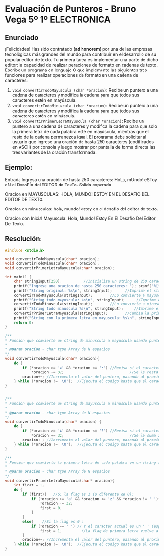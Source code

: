 # **Evaluación de Punteros** - Bruno Vega 5º 1º ELECTRONICA
## Enunciado
¡Felicidades! Has sido contratado **(ad honorem)** por una de las empresas tecnològicas más grandes del mundo para contribuir en el desarrollo de su popular editor de texto. Tu primera tarea es implementar una parte de dicho editor: la capacidad de realizar  peraciones de formato en cadenas de texto.
Escribe un programa en lenguaje C que implemente las siguientes tres funciones para realizar operaciones de formato en una cadena de caracteres:
1. ``void convertirTodoMayuscula (char *oracion)``: Recibe un puntero a una cadena de caracteres
y modifica la cadena para que todos sus caracteres estén en mayúscula.
2. ``void convertirTodoMinuscula (char *oracion)``: Recibe un puntero a una cadena de caracteres
y modifica la cadena para que todos sus caracteres estén en minúscula.
3. ``void convertirPrimerLetraMayuscula (char *oracion)``: Recibe un puntero a una cadena
de caracteres y modifica la cadena para que solo la primera letra de cada palabra esté en mayúscula, mientras que el resto de la cadena permanezca igual.
El programa debe solicitar al usuario que ingrese una oración de hasta 250 caracteres (codificados en ASCII) por consola y luego mostrar por pantalla de forma directa las tres variantes de la oración transformada.
## Ejemplo:
Entrada
Ingresa una oración de hasta 250 caracteres: HoLa, mUndo! eSToy eN el DesaFÍo del EDITOR de TexTo.
Salida esperada

Oracion en MAYUSCULAS: HOLA, MUNDO! ESTOY EN EL DESAFIO DEL EDITOR DE TEXTO.

Oracion en minusculas: hola, mundo! estoy en el desafio del editor de texto.

Oracion con Inicial Mayuscula: Hola, Mundo! Estoy En El Desafio Del Editor De Texto.
## Resolución:
```c
#include <stdio.h>

void convertirTodoMayuscula(char* oracion);
void convertirTodoMinuscula(char* oracion);
void convertirPrimerLetraMayuscula(char* oracion);

int main() {
    char stringInput[250];          //Inicializa un string de 250 caracteres.
    printf("Ingrese una oracion de hasta 250 caracteres: "); scanf("%[^\n]s", stringInput);     //Pide al usuario que lo ingrese.
    printf("String original: %s\n", stringInput);      //Imprime el string original
    convertirTodoMayuscula(stringInput);        //Lo convierte a mayusculas
    printf("String todo mayuscula: %s\n", stringInput);     //Imprime el string modificado
    convertirTodoMinuscula(stringInput);        //Lo convierte a minusculas
    printf("String todo minuscula %s\n", stringInput);     //Imprime el string modificado
    convertirPrimerLetraMayuscula(stringInput);        //Cambia la primera letra de cada palabra por su mayuscula
    printf("String con la primera letra en mayuscula: %s\n", stringInput);     //Imprime el string modificado
    return 0;
}

/**
* Funcion que convierte un string de minuscula a mayuscula usando punteros
* 
* @param oracion - char type Array de N espacios
*/
void convertirTodoMayuscula(char* oracion){
    do {
        if (*oracion >= 'a' && *oracion <= 'z') //Revisa si el caracter al que se apunta es una letra minuscula:
            *oracion -= 32;                              //Se le resta 32, que en el codigo ASCII esel equivalente a esa misma letra en mayuscula.     
        oracion++; //Incrementa el valor del puntero, pasando al proximo lugar del string.
    } while (*oracion != '\0');  //Ejecuta el codigo hasta que el caracter '\0' (null) sea encontrado.
}


/**
* Funcion que convierte un string de mayuscula a minuscula usando punteros
* 
* @param oracion - char type Array de N espacios
*/
void convertirTodoMinuscula(char* oracion) {
    do {
        if (*oracion >= 'A' && *oracion <= 'Z') //Revisa si el caracter al que se apunta es una letra mayuscula:
            *oracion += 32;                              //Se le suma 32, que en el codigo ASCII esel equivalente a esa misma letra en minuscula.
        oracion++; //Incrementa el valor del puntero, pasando al proximo lugar del string.
    } while (*oracion != '\0');  //Ejecuta el codigo hasta que el caracter '\0' (null) sea encontrado.
}

/**
* Funcion que convierte la primera letra de cada palabra en un string a mayuscula usando punteros
* 
* @param oracion - char type Array de N espacios
*/
void convertirPrimerLetraMayuscula(char* oracion){
    int first = 1;
    do {   
        if (first){   //Si la flag es 1 (o diferente de 0):
            if (*oracion >= 'a' && *oracion <= 'z' && *oracion != ' '){  //Revisa si el caracter al que se apunta es una letra minuscula y si no es un espacio:
                *oracion -= 32;                                                              //Se le resta 32, que en el codigo ASCII esel equivalente a esa misma letra en mayuscula
                first = 0;                                                                     //La flag de primera letra se vuelve a 0.
            }
        }
        else{    //Si la flag es 0 :
            if (*oracion == ' ') // Y el caracter actual es un ' ' (espacio):
                first = 1;         //La flag de primera letra vuelve a ser 1, para en el proximo ciclo aplicarle la mayuscula.
        }
        oracion++; //Incrementa el valor del puntero, pasando al proximo lugar del string.
    } while (*oracion != '\0');  //Ejecuta el codigo hasta que el caracter '\0' (null) sea encontrado
}
```

